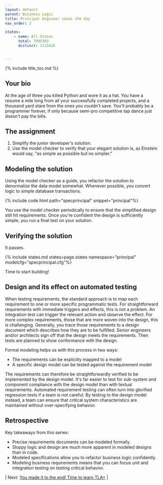 ```yaml
---
layout: default
parent: Business Logic
title: Principal Engineer saves the day
nav_order: 3

states:
    - name: All States		
      total: 7995363	
      distinct: 1115416	


---
```


{% include title_toc.md %}

## Your bio

At the age of three you killed Python and wore it as a hat. You have a resume a mile long from all your successfully completed projects, and a thousand yard stare from the ones you couldn't save. You'll probably be a programmer forever, if only because semi-pro competitive tap dance just doesn't pay the bills. 

## The assignment

1. Simplify the junior developer's solution.
2. Use the model checker to verify that your elegant solution is, as Einstein would say, "as simple as possible but no simpler."

## Modeling the solution

Using the model checker as a guide, you refactor the solution to denormalize the data model somewhat. Whenever possible, you convert logic to simple database transactions.

{% include code.html path="specprincipal" snippet="principal"%}

You use the model checker periodically to ensure that the simplified design still hit requirements. Once you're confident the design is sufficiently simple, you run a final test on your solution.

## Verifying the solution

It passes.

{% include states.md states=page.states namespace="principal" modelcfg="specprincipal.cfg"%}

Time to start building!

## Design and its effect on automated testing

When testing requirements, the standard approach is to map each requirement to one or more specific programmatic tests. For straightforward requirements with immediate triggers and effects, this is not a problem. An integration test can trigger the relevant action and observe the effect. For more complex requirements, those that are more woven into the design, this is challenging. Generally, you trace those requirements to a design document which describes how they are to be fulfilled. Senior engineers and/or architects sign off that the design meets the requirements. Then tests are planned to show conformance with the design.

Formal modeling helps us with this process in two ways:
- The requirements can be explicitly mapped to a model
- A specific design model can be tested against the requirement model

The requirements can therefore be straightforwardly verified to be implemented by the design model. It's far easier to test for sub-system and component compliance with the design model than with textual requirements. Automated requirement testing can often turn into glorified regression tests if a team is not careful. By testing to the design model instead, a team can ensure that critical system characteristics are maintained without over-specifying behavior.

## Retrospective

Key takeaways from this series:
- Precise requirements documents can be modeled formally.
- Sloppy logic and design are much more apparent in modeled designs than in code.
- Modeled specifications allow you to refactor business logic confidently.
- Modeling business requirements means that you can focus unit and integration testing on testing critical behavior.



| Next: [You made it to the end! Time to learn TLA+](../../learning-material) |